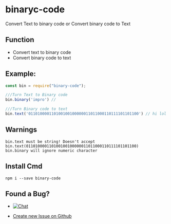 # binaryc-code 
Convert Text to binary code or Convert binary code to Text

## Function
* Convert text to binary code
* Convert binary code to text

## Example:
```js
const bin = require("binary-code");

///Turn Text to Binary code
bin.binary('impro') // 

///Turn Binary code to text
bin.text('011010000110100100100000011011000110111101101100') // hi lol

```

## Warnings
```
bin.text must be string! Doesn't accept bin.text(011010000110100100100000011011000110111101101100)
bin.binary will ignore numeric character

```
## Install Cmd
```
npm i --save binary-code
```

## Found a Bug?
* <a href="https://discord.gg/j6Ya9dp" rel="nofollow"><img src="https://camo.githubusercontent.com/b12a95e20b7ca35f918c0ab5103fe56b6f44c067/68747470733a2f2f696d672e736869656c64732e696f2f62616467652f636861742d6f6e253230646973636f72642d3732383964612e737667" alt="Chat" data-canonical-src="https://img.shields.io/badge/chat-on%20discord-7289da.svg" style="max-width:100%;"></a>

* <a href="https://github.com/KenjieDec/binary-code/issues/new/">Create new Issue on Github</a>

